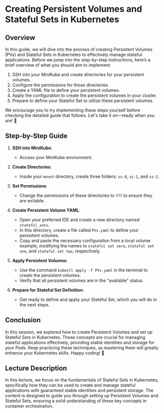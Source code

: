 # Creating Persistent Volumes and Stateful Sets in Kubernetes

## Overview

In this guide, we will dive into the process of creating Persistent Volumes (PVs) and Stateful Sets in Kubernetes to effectively manage stateful applications. Before we jump into the step-by-step instructions, here’s a brief overview of what you should aim to implement:

1. SSH into your MiniKube and create directories for your persistent volumes.
2. Configure the permissions for those directories.
3. Create a YAML file to define your persistent volumes.
4. Apply the configuration to create the persistent volumes in your cluster.
5. Prepare to define your Stateful Set to utilize these persistent volumes.

We encourage you to try implementing these steps yourself before checking the detailed guide that follows. Let's take it on—ready when you are! 💪

## Step-by-Step Guide

1. **SSH into MiniKube**:
   - Access your MiniKube environment.
   
2. **Create Directories**:
   - Inside your `mount` directory, create three folders: `ss-0`, `ss-1`, and `ss-2`.
   
3. **Set Permissions**:
   - Change the permissions of these directories to `777` to ensure they are writable.

4. **Create Persistent Volume YAML**:
   - Open your preferred IDE and create a new directory named `stateful_sets`.
   - In this directory, create a file called `PVs.yaml` to define your persistent volumes.
   - Copy and paste the necessary configuration from a local volume example, modifying the names to `stateful set zero`, `stateful set one`, and `stateful set two`, respectively.

5. **Apply Persistent Volumes**:
   - Use the command `kubectl apply -f PVs.yaml` in the terminal to create the persistent volumes.
   - Verify that all persistent volumes are in the "available" status.

6. **Prepare for Stateful Set Definition**:
   - Get ready to define and apply your Stateful Set, which you will do in the next steps.

## Conclusion

In this session, we explored how to create Persistent Volumes and set up Stateful Sets in Kubernetes. These concepts are crucial for managing stateful applications effectively, providing stable identities and storage for your Pods. Keep practicing these techniques, as mastering them will greatly enhance your Kubernetes skills. Happy coding! 🚀 

## Lecture Description

In this lecture, we focus on the fundamentals of Stateful Sets in Kubernetes, specifically how they can be used to create and manage stateful applications with guaranteed stable identities and persistent storage. The content is designed to guide you through setting up Persistent Volumes and Stateful Sets, ensuring a solid understanding of these key concepts in container orchestration.